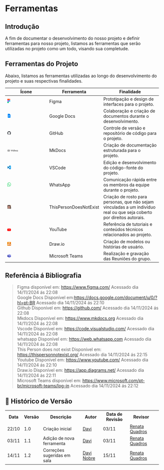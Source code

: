 # Ferramentas

## Introdução

A fim de documentar o desenvolvimento do nosso projeto e definir ferramentas para nosso projeto, listamos as ferramentas que serão utilizadas no projeto como um todo, visando sua completude. 

## Ferramentas do Projeto

Abaixo, listamos as ferramentas utilizadas ao longo do desenvolvimento do projeto e suas respectivas finalidades.

<div align= "center">
    <table>
        <thead>
            <tr>
                <th>Ícone</th>
                <th>Ferramenta</th>
                <th>Finalidade</th>
            </tr>
        </thead>
        <tbody>
            <tr>
                <td> <img  alt="img_Figma" src="../../assets/ferramentas/figma.png" style="width: 8%; height: auto; object-fit: cover;"></td>
                <td>Figma</td>
                <td>Prototipação e design de interfaces para o projeto.</td>
            </tr>
            <tr>
                <td><img src="../../assets/ferramentas/gdocs.png"  style="width: 10%; height: auto; object-fit: cover;"></td>
                <td>Google Docs</td>
                <td>Colaboração e criação de documentos durante o desenvolvimento.</td>
            </tr>
            <tr>
                <td><img src="../../assets/ferramentas/github.png"  style="width: 10%; height: auto; object-fit: cover;"></td>
                <td>GitHub</td>
                <td>Controle de versão e repositório de código para o projeto.</td>
            </tr>
            <tr>
                <td><img src="../../assets/ferramentas/mkdocs.png" style="width: 30%; height: auto; object-fit: cover;"></td>
                <td>MkDocs</td>
                <td>Criação de documentação estruturada para o projeto.</td>
            </tr>
            <tr>
                <td><img src="../../assets/ferramentas/vscode.png" style="width: 10%; height: auto; object-fit: cover;"></td>
                <td>VSCode</td>
                <td>Edição e desenvolvimento do código-fonte do projeto.</td>
            </tr>
            <tr>
                <td><img src="../../assets/ferramentas/whatsapp.png"  style="width: 10%; height: auto; object-fit: cover;"></td>
                <td>WhatsApp</td>
                <td>Comunicação rápida entre os membros da equipe durante o projeto.</td>
            </tr>
            <tr>
                <td><img src="../../assets/ferramentas/IA.jpeg"  style="width: 10%; height: auto; object-fit: cover;"></td>
                <td>ThisPersonDoesNotExist</td>
                <td>Criação de rosto para personas, que não sejam vinculadas a um indivíduo real ou que seja coberto por direitos autorais.</td>
            </tr>
            <tr>
                <td><img src="../../assets/ferramentas/youtube.png"  style="width: 10%; height: auto; object-fit: cover;"></td>
                <td>YouTube</td>
                <td>Referência de tutoriais e conteúdos técnicos relacionados ao projeto.</td>
            </tr>
            <tr>
                <td><img src="../../assets/ferramentas/draw.png"  style="width: 10%; height: auto; object-fit: cover;"></td>
                <td>Draw.io</td>
                <td>Criação de modelos ou histórias de usuário.</td>
            </tr>
            <tr>
                <td><img src="../../assets/ferramentas/teams.jpeg"  style="width: 10%; height: auto; object-fit: cover;"></td>
                <td>Microsoft Teams</td>
                <td>Realização e gravação das Reuniões do grupo.</td>
            </tr>
        </tbody>
    </table>
    
</div>

## Referência á Bibliografia
> Figma disponível em: https://www.figma.com/  Acessado dia 14/11/2024 ás 22:08<br> 
> Google Docs Disponível em:https://docs.google.com/document/u/0/?hl=pt-BR Acessado dia 14/11/2024 ás 22:10<br> 
> Github Disponível em:  https://github.com/ Acessado dia 14/11/2024 ás 22:08 <br> 
> Mkdocs Disponível em: https://www.mkdocs.org Acessado dia 14/11/2024 ás 22:08 <br> 
> Vscode Disponível em: https://code.visualstudio.com/ Acessado dia 14/11/2024 ás 22:08 <br> 
> whatsapp Disponível em: https://web.whatsapp.com Acessado dia 14/11/2024 ás 22:08 <br> 
> This Person does not exist Disponível em: https://thispersonnotexist.org/ Acessado dia 14/11/2024 ás 22:15 <br>
> Youtube Disponível em: https://www.youtube.com/ Acessado dia 14/11/2024 ás 22:10 <br>
> Draw.io Disponível em: https://app.diagrams.net/ Acessado dia 14/11/2024 ás 22:11 <br>
> Microsoft Teams disponível em: https://www.microsoft.com/pt-br/microsoft-teams/log-in Acessado dia 14/11/2024 ás 22:12 <br>


## :round_pushpin: Histórico de Versão 
<div align="center">
    <table style="margin: auto;">
        <tr>
            <th>Data</th>
            <th>Versão</th>
            <th>Descrição</th>
            <th>Autor</th>
            <th>Data de Revisão</th>
            <th>Revisor</th>
        </tr>
        <tr>
            <td>22/10</td>
            <td>1.0</td>
            <td>Criação inicial</td>
            <td><a href="https://github.com/Jagaima">Davi</a></td>
            <td>03/11</td>
            <td><a href="https://github.com/Renatinha28">Renata Quadros</a></td>
            <td><a href=""></a></td>
         </tr>
        <tr>
            <td>03/11</td>
            <td>1.1</td>
            <td>Adição de nova ferramenta</td>
            <td><a href="https://github.com/Jagaima">Davi</a></td>
            <td>03/11</td>
            <td><a href="https://github.com/Renatinha28">Renata Quadros</a></td>
            <td><a href=""></a></td>
         </tr>   
         <tr>
            <td>14/11</td>
            <td>1.2</td>
            <td>Correções sugeridas em sala</td>
            <td><a href="https://github.com/Jagaima">Davi Nobre</a></td>
            <td>15/11</td>
            <td><a href="https://github.com/Renatinha28">Renata Quadros</a></td>
        </tr>     
        </table>
    </div>
